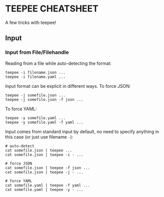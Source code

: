 # TEEPEE CHEATSHEET

A few tricks with teepee!

## Input

### Input from File/Filehandle

Reading from a file while auto-detecting the format:

    teepee -i filename.json ...
    teepee -i filename.yaml ...

Input format can be explicit in different ways. To force JSON:

    teepee -j somefile.json ...
    teepee -j somefile.json -f json ...

To force YAML:

    teepee -y somefile.yaml ...
    teepee -y somefile.yaml -f yaml ...

Input comes from standard input by default, no need to specify anything
in this case (or just use filename `-`):

    # auto-detect
    cat somefile.json | teepee ...
    cat somefile.json | teepee -i - ...

    # force JSON
    cat somefile.json | teepee -f json ...
    cat somefile.json | teepee -j - ...

    # force YAML
    cat somefile.yaml | teepee -f yaml ...
    cat somefile.yaml | teepee -y - ...



